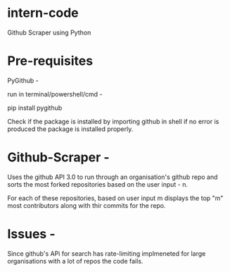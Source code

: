 # intern-code
Github Scraper using Python

# Pre-requisites 

PyGithub - 

run  in terminal/powershell/cmd -

pip install pygithub

Check if the package is installed by importing github in shell if no error is produced the package is installed properly.

# Github-Scraper - 

Uses the github API 3.0 to run through an organisation's github repo and sorts the most forked repositories based on the user input - n.

For each of these repositories, based on user input m displays the top "m" most contributors along with thir commits for the repo.

# Issues - 

Since github's APi for search has rate-limiting implmeneted for large organisations with a lot of repos the code fails. 
